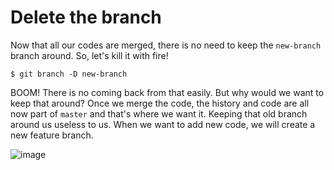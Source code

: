# Delete the branch

Now that all our codes are merged, there is no need to keep the `new-branch` branch around. So, let's kill it with fire!

```
$ git branch -D new-branch
```

BOOM! There is no coming back from that easily. But why would we want to keep that around? Once we merge the code, the history and code are all now part of `master` and that's where we want it. Keeping that old branch around us useless to us. When we want to add new code, we will create a new feature branch.

![image](http://i.imgur.com/g4IePiL.png)
